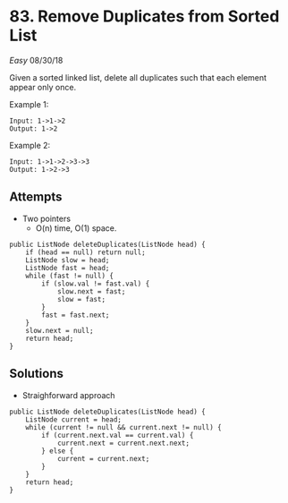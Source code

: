 # 83. Remove Duplicates from Sorted List
*Easy*
08/30/18

Given a sorted linked list, delete all duplicates such that each element appear only once.

Example 1:
```
Input: 1->1->2
Output: 1->2
```
Example 2:
```
Input: 1->1->2->3->3
Output: 1->2->3
```

## Attempts
* Two pointers
  - O(n) time, O(1) space.
```
public ListNode deleteDuplicates(ListNode head) {
    if (head == null) return null;
    ListNode slow = head;
    ListNode fast = head;
    while (fast != null) {
        if (slow.val != fast.val) {
            slow.next = fast;
            slow = fast;
        }
        fast = fast.next;
    }
    slow.next = null;
    return head;
}
```

## Solutions
* Straighforward approach
```
public ListNode deleteDuplicates(ListNode head) {
    ListNode current = head;
    while (current != null && current.next != null) {
        if (current.next.val == current.val) {
            current.next = current.next.next;
        } else {
            current = current.next;
        }
    }
    return head;
}
```

